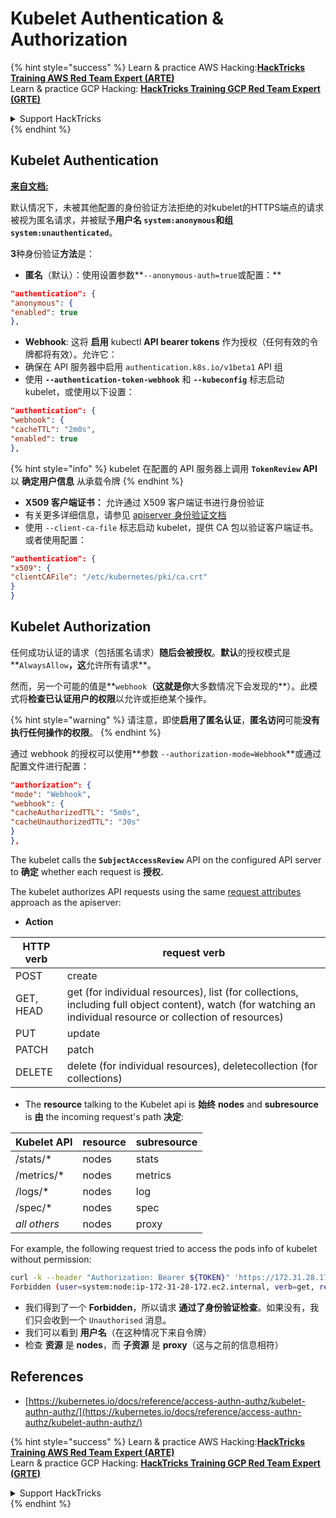 # Kubelet Authentication & Authorization

{% hint style="success" %}
Learn & practice AWS Hacking:<img src="../../../.gitbook/assets/image (1).png" alt="" data-size="line">[**HackTricks Training AWS Red Team Expert (ARTE)**](https://training.hacktricks.xyz/courses/arte)<img src="../../../.gitbook/assets/image (1).png" alt="" data-size="line">\
Learn & practice GCP Hacking: <img src="../../../.gitbook/assets/image (2).png" alt="" data-size="line">[**HackTricks Training GCP Red Team Expert (GRTE)**<img src="../../../.gitbook/assets/image (2).png" alt="" data-size="line">](https://training.hacktricks.xyz/courses/grte)

<details>

<summary>Support HackTricks</summary>

* Check the [**subscription plans**](https://github.com/sponsors/carlospolop)!
* **Join the** 💬 [**Discord group**](https://discord.gg/hRep4RUj7f) or the [**telegram group**](https://t.me/peass) or **follow** us on **Twitter** 🐦 [**@hacktricks\_live**](https://twitter.com/hacktricks\_live)**.**
* **Share hacking tricks by submitting PRs to the** [**HackTricks**](https://github.com/carlospolop/hacktricks) and [**HackTricks Cloud**](https://github.com/carlospolop/hacktricks-cloud) github repos.

</details>
{% endhint %}

## Kubelet Authentication <a href="#kubelet-authentication" id="kubelet-authentication"></a>

[**来自文档:**](https://kubernetes.io/docs/reference/access-authn-authz/kubelet-authn-authz/)

默认情况下，未被其他配置的身份验证方法拒绝的对kubelet的HTTPS端点的请求被视为匿名请求，并被赋予**用户名 `system:anonymous`**和**组 `system:unauthenticated`**。

**3**种身份验证**方法**是：

* **匿名**（默认）：使用设置参数**`--anonymous-auth=true`或配置：**
```json
"authentication": {
"anonymous": {
"enabled": true
},
```
* **Webhook**: 这将 **启用** kubectl **API bearer tokens** 作为授权（任何有效的令牌都将有效）。允许它：
* 确保在 API 服务器中启用 `authentication.k8s.io/v1beta1` API 组
* 使用 **`--authentication-token-webhook`** 和 **`--kubeconfig`** 标志启动 kubelet，或使用以下设置：
```json
"authentication": {
"webhook": {
"cacheTTL": "2m0s",
"enabled": true
},
```
{% hint style="info" %}
kubelet 在配置的 API 服务器上调用 **`TokenReview` API** 以 **确定用户信息** 从承载令牌
{% endhint %}

* **X509 客户端证书：** 允许通过 X509 客户端证书进行身份验证
* 有关更多详细信息，请参见 [apiserver 身份验证文档](https://kubernetes.io/docs/reference/access-authn-authz/authentication/#x509-client-certs)
* 使用 `--client-ca-file` 标志启动 kubelet，提供 CA 包以验证客户端证书。或者使用配置：
```json
"authentication": {
"x509": {
"clientCAFile": "/etc/kubernetes/pki/ca.crt"
}
}
```
## Kubelet Authorization <a href="#kubelet-authentication" id="kubelet-authentication"></a>

任何成功认证的请求（包括匿名请求）**随后会被授权**。**默认**的授权模式是**`AlwaysAllow`**，这**允许所有请求**。

然而，另一个可能的值是**`webhook`**（这就是你**大多数情况下会发现的**）。此模式将**检查已认证用户的权限**以允许或拒绝某个操作。

{% hint style="warning" %}
请注意，即使**启用了匿名认证**，**匿名访问**可能**没有执行任何操作的权限**。
{% endhint %}

通过 webhook 的授权可以使用**参数 `--authorization-mode=Webhook`**或通过配置文件进行配置：
```json
"authorization": {
"mode": "Webhook",
"webhook": {
"cacheAuthorizedTTL": "5m0s",
"cacheUnauthorizedTTL": "30s"
}
},
```
The kubelet calls the **`SubjectAccessReview`** API on the configured API server to **确定** whether each request is **授权.**

The kubelet authorizes API requests using the same [request attributes](https://kubernetes.io/docs/reference/access-authn-authz/authorization/#review-your-request-attributes) approach as the apiserver:

* **Action**

| HTTP verb | request verb                                                                                                                                                  |
| --------- | ------------------------------------------------------------------------------------------------------------------------------------------------------------- |
| POST      | create                                                                                                                                                        |
| GET, HEAD | get (for individual resources), list (for collections, including full object content), watch (for watching an individual resource or collection of resources) |
| PUT       | update                                                                                                                                                        |
| PATCH     | patch                                                                                                                                                         |
| DELETE    | delete (for individual resources), deletecollection (for collections)                                                                                         |

* The **resource** talking to the Kubelet api is **始终** **nodes** and **subresource** is **由** the incoming request's path **决定**:

| Kubelet API  | resource | subresource |
| ------------ | -------- | ----------- |
| /stats/\*    | nodes    | stats       |
| /metrics/\*  | nodes    | metrics     |
| /logs/\*     | nodes    | log         |
| /spec/\*     | nodes    | spec        |
| _all others_ | nodes    | proxy       |

For example, the following request tried to access the pods info of kubelet without permission:
```bash
curl -k --header "Authorization: Bearer ${TOKEN}" 'https://172.31.28.172:10250/pods'
Forbidden (user=system:node:ip-172-31-28-172.ec2.internal, verb=get, resource=nodes, subresource=proxy)
```
* 我们得到了一个 **Forbidden**，所以请求 **通过了身份验证检查**。如果没有，我们只会收到一个 `Unauthorised` 消息。
* 我们可以看到 **用户名**（在这种情况下来自令牌）
* 检查 **资源** 是 **nodes**，而 **子资源** 是 **proxy**（这与之前的信息相符）

## References

* [https://kubernetes.io/docs/reference/access-authn-authz/kubelet-authn-authz/](https://kubernetes.io/docs/reference/access-authn-authz/kubelet-authn-authz/)

{% hint style="success" %}
Learn & practice AWS Hacking:<img src="../../../.gitbook/assets/image (1).png" alt="" data-size="line">[**HackTricks Training AWS Red Team Expert (ARTE)**](https://training.hacktricks.xyz/courses/arte)<img src="../../../.gitbook/assets/image (1).png" alt="" data-size="line">\
Learn & practice GCP Hacking: <img src="../../../.gitbook/assets/image (2).png" alt="" data-size="line">[**HackTricks Training GCP Red Team Expert (GRTE)**<img src="../../../.gitbook/assets/image (2).png" alt="" data-size="line">](https://training.hacktricks.xyz/courses/grte)

<details>

<summary>Support HackTricks</summary>

* Check the [**subscription plans**](https://github.com/sponsors/carlospolop)!
* **Join the** 💬 [**Discord group**](https://discord.gg/hRep4RUj7f) or the [**telegram group**](https://t.me/peass) or **follow** us on **Twitter** 🐦 [**@hacktricks\_live**](https://twitter.com/hacktricks\_live)**.**
* **Share hacking tricks by submitting PRs to the** [**HackTricks**](https://github.com/carlospolop/hacktricks) and [**HackTricks Cloud**](https://github.com/carlospolop/hacktricks-cloud) github repos.

</details>
{% endhint %}
